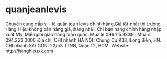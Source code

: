 # quanjeanlevis
Chuyên cung cấp sỉ - lẻ quần jean levis chính hãng,Giá tốt nhất thị trường Hàng Hiệu không bán hàng giả, hàng nhái. Chỉ bán hàng chính hãng nhập xuất Mỹ.  Miễn phí giao hàng toàn quốc. Mua lẻ 096.115.9339 . Mua sỉ 094.223.0000 Địa chỉ: CHI nhánh HÀ NỘI: Chung Cư K33, Long Biên, HN. CHI nhánh SÀI GÒN: 22/53 TTN8, Quận 12, HCM. Website: http://hanghieuxk.com
